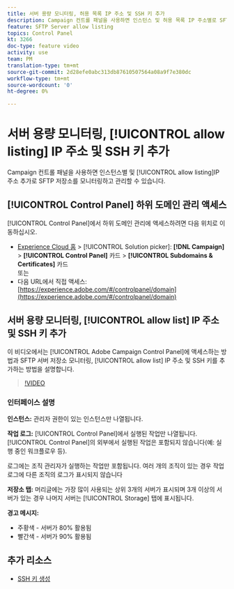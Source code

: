 ```yaml
---
title: 서버 용량 모니터링, 허용 목록 IP 주소 및 SSH 키 추가
description: Campaign 컨트롤 패널을 사용하면 인스턴스 및 허용 목록 IP 주소별로 SFTP 저장소를 모니터링하고 관리할 수 있습니다.
feature: SFTP Server allow listing
topics: Control Panel
kt: 3266
doc-type: feature video
activity: use
team: PM
translation-type: tm+mt
source-git-commit: 2d28efe0abc313db87610507564a08a9f7e380dc
workflow-type: tm+mt
source-wordcount: '0'
ht-degree: 0%

---
```



# 서버 용량 모니터링, [!UICONTROL allow listing] IP 주소 및 SSH 키 추가

Campaign 컨트롤 패널을 사용하면 인스턴스별 및 [!UICONTROL allow listing]IP 주소 추가로 SFTP 저장소를 모니터링하고 관리할 수 있습니다.

## [!UICONTROL Control Panel] 하위 도메인 관리 액세스

[!UICONTROL Control Panel]에서 하위 도메인 관리에 액세스하려면 다음 위치로 이동하십시오.

* [Experience Cloud 홈](https://experience.adobe.com/#/home) > [!UICONTROL Solution picker]: **[!DNL Campaign]** > **[!UICONTROL Control Panel]** 카드 > **[!UICONTROL Subdomains & Certificates]** 카드\
   또는
* 다음 URL에서 직접 액세스: [https://experience.adobe.com/#/controlpanel/domain](https://experience.adobe.com/#/controlpanel/domain)

## 서버 용량 모니터링, [!UICONTROL allow list] IP 주소 및 SSH 키 추가

이 비디오에서는 [!UICONTROL Adobe Campaign Control Panel]에 액세스하는 방법과 SFTP 서버 저장소 모니터링, [!UICONTROL allow list] IP 주소 및 SSH 키를 추가하는 방법을 설명합니다.

>[!VIDEO](https://video.tv.adobe.com/v/27270?quality=12)

### 인터페이스 설명

**인스턴스:** 관리자 권한이 있는 인스턴스만 나열됩니다.

**작업 로그:** [!UICONTROL Control Panel]에서 실행된 작업만 나열됩니다. [!UICONTROL Control Panel]의 외부에서 실행된 작업은 포함되지 않습니다(예: 실행 중인 워크플로우 등).

로그에는 조직 관리자가 실행하는 작업만 포함됩니다. 여러 개의 조직이 있는 경우 작업 로그에 다른 조직의 로그가 표시되지 않습니다

**저장소 탭:** 머리글에는 가장 많이 사용되는 상위 3개의 서버가 표시되며 3개 이상의 서버가 있는 경우 나머지 서버는 [!UICONTROL Storage] 탭에 표시됩니다.

**경고 메시지:**

* 주황색 - 서버가 80% 활용됨
* 빨간색 - 서버가 90% 활용됨

## 추가 리소스

* [SSH 키 생성](/help/acc/monitoring-campaign-classic/control-panel/generate-ssh-key.md)
